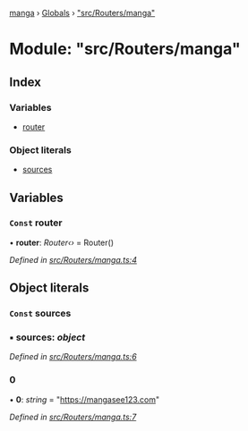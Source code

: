 [manga](../README.md) › [Globals](../globals.md) › ["src/Routers/manga"](_src_routers_manga_.md)

# Module: "src/Routers/manga"

## Index

### Variables

* [router](_src_routers_manga_.md#const-router)

### Object literals

* [sources](_src_routers_manga_.md#const-sources)

## Variables

### `Const` router

• **router**: *Router‹›* = Router()

*Defined in [src/Routers/manga.ts:4](https://github.com/tushar1210/manga-node/blob/a605026/src/Routers/manga.ts#L4)*

## Object literals

### `Const` sources

### ▪ **sources**: *object*

*Defined in [src/Routers/manga.ts:6](https://github.com/tushar1210/manga-node/blob/a605026/src/Routers/manga.ts#L6)*

###  0

• **0**: *string* = "https://mangasee123.com"

*Defined in [src/Routers/manga.ts:7](https://github.com/tushar1210/manga-node/blob/a605026/src/Routers/manga.ts#L7)*
